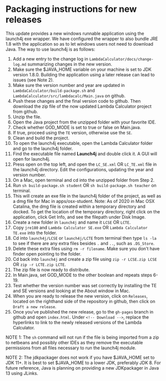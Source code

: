 # **Packaging instructions for new releases**

This update provides a new windows runnable application using the launch4j exe wrapper. We have configured the wrapper to also bundle JRE 1.8 with the application so as to let windows users not need to download Java. The way to use launch4j is as follows: 

1. Add a new entry to the change log in `LambdaCalculator/docs/change-log.md` summarizing changes in the new version.
2. Make sure the $JAVA_HOME variable on your machine is set to JDK version 1.8.0. Building the application using a later release can lead to issues (see Note 2).
3. Make sure the version number and year are updated in `LambdaCalculator/build-package.sh` and `LambdaCalculator/src/lambdacalc/Main.java` on github.
4. Push these changes and the final version code to github. Then download the zip file of the now updated Lambda Calculator project from github.
5. Unzip the file.
6. Open the Java project from the unzipped folder with your favorite IDE.
7. Check whether GOD_MODE is set to true or false on Main.java.
8. If true, proceed using the `TE` version, otherwise use the `SE`. 
9. Clean and build the project.
10. To open the launch4j executable, open the Lambda Calculator folder and go to the launch4j folder.
11. Find the executable file named **Launch4j** and double click it. A GUI will open for launch4j.
12. Press open on the top left, and open the `LC_SE.xml` OR `LC_TE.xml` file in the launch4j directory. Edit the configurations, updating the year and version number.
13. On a Mac, open terminal and cd into the unzipped folder from Step 2.
14. Run `sh build-package.sh student` OR `sh build-package.sh teacher` on terminal.
15. This will create an exe file in the launch4j folder of the project, as well as a dmg file for Mac in apps/osx-student. Note: As of 2020 in Mac OSX Catalina, the dmg file is created within a temporary directory and docked. To get the location of the temporary directory, right click on the application, click Get Info, and see the filepath under Disk Image.
16. Create a new folder in `launch4j` and name it `LCSE` OR `LCTE`.
17. Copy `jre180` and `Lambda Calculator SE.exe` OR `Lambda Calculator TE.exe` into the folder.
18. Cd into `launch4j/LCSE` or `launch4j/LCTE` from terminal then type `ls -la` to see if there are any extra files besides `.` and `..`, such as `.DS_Store`.
19. Delete these extra files using `rm -r filename`. Make sure you don't have finder open pointing to the folder.
20. Cd back into `launch4j` and create a zip file using `zip -r LCSE.zip LCSE` OR `zip -r LCTE.zip LCTE`. 
21. The zip file is now ready to distribute.
22. In Main.java, set GOD_MODE to the other boolean and repeats steps 6-19. 
23. Test whether the version number was set correctly by installing the TE and SE versions and looking at the About window in Mac. 
24. When you are ready to release the new version, click on `Releases`, located on the righthand side of the repository in github, then click on `Draft a new release`.
25. Once you've published the new release, go to the `gh-pages` branch in github and open `index.html`. Under `<!-- Download -->`, replace the hyperlinks to link to the newly released versions of the Lambda Calculator.

NOTE 1: The `sh` command will not run if the file is being imported from a zip to netbeans and possibly other IDEs as they remove the executable permissions from all files necessary to run the launch4j module. 

NOTE 2: The jdkpackager does not work if you have $JAVA_HOME set to JDK 11+. It is best to set $JAVA_HOME to a lower JDK, preferably JDK 8. For future reference, Java is planning on providing a new JDKpackager in Java 13 using JLinks. 
